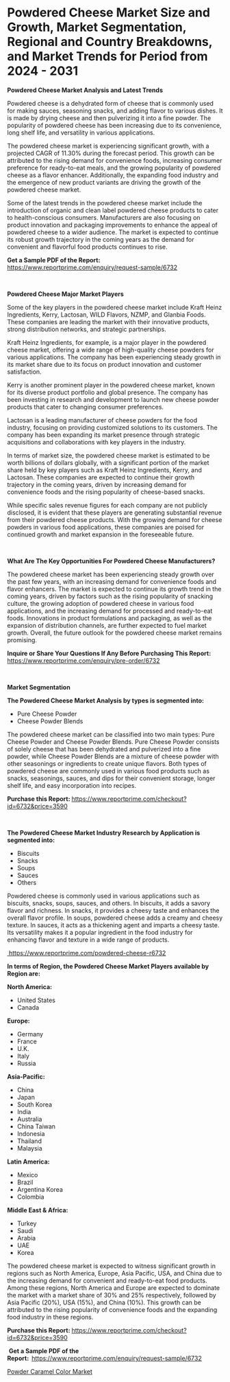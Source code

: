 <p><h1>Powdered Cheese Market Size and Growth, Market Segmentation, Regional and Country Breakdowns, and Market Trends for Period from 2024 -  2031</h1></p><p><strong>Powdered Cheese Market Analysis and Latest Trends</strong></p>
<p><p>Powdered cheese is a dehydrated form of cheese that is commonly used for making sauces, seasoning snacks, and adding flavor to various dishes. It is made by drying cheese and then pulverizing it into a fine powder. The popularity of powdered cheese has been increasing due to its convenience, long shelf life, and versatility in various applications.</p><p>The powdered cheese market is experiencing significant growth, with a projected CAGR of 11.30% during the forecast period. This growth can be attributed to the rising demand for convenience foods, increasing consumer preference for ready-to-eat meals, and the growing popularity of powdered cheese as a flavor enhancer. Additionally, the expanding food industry and the emergence of new product variants are driving the growth of the powdered cheese market.</p><p>Some of the latest trends in the powdered cheese market include the introduction of organic and clean label powdered cheese products to cater to health-conscious consumers. Manufacturers are also focusing on product innovation and packaging improvements to enhance the appeal of powdered cheese to a wider audience. The market is expected to continue its robust growth trajectory in the coming years as the demand for convenient and flavorful food products continues to rise.</p></p>
<p><strong>Get a Sample PDF of the Report:&nbsp;</strong> <a href="https://www.reportprime.com/enquiry/request-sample/6732">https://www.reportprime.com/enquiry/request-sample/6732</a></p>
<p>&nbsp;</p>
<p><strong>Powdered Cheese Major Market Players</strong></p>
<p><p>Some of the key players in the powdered cheese market include Kraft Heinz Ingredients, Kerry, Lactosan, WILD Flavors, NZMP, and Glanbia Foods. These companies are leading the market with their innovative products, strong distribution networks, and strategic partnerships.</p><p>Kraft Heinz Ingredients, for example, is a major player in the powdered cheese market, offering a wide range of high-quality cheese powders for various applications. The company has been experiencing steady growth in its market share due to its focus on product innovation and customer satisfaction.</p><p>Kerry is another prominent player in the powdered cheese market, known for its diverse product portfolio and global presence. The company has been investing in research and development to launch new cheese powder products that cater to changing consumer preferences.</p><p>Lactosan is a leading manufacturer of cheese powders for the food industry, focusing on providing customized solutions to its customers. The company has been expanding its market presence through strategic acquisitions and collaborations with key players in the industry.</p><p>In terms of market size, the powdered cheese market is estimated to be worth billions of dollars globally, with a significant portion of the market share held by key players such as Kraft Heinz Ingredients, Kerry, and Lactosan. These companies are expected to continue their growth trajectory in the coming years, driven by increasing demand for convenience foods and the rising popularity of cheese-based snacks.</p><p>While specific sales revenue figures for each company are not publicly disclosed, it is evident that these players are generating substantial revenue from their powdered cheese products. With the growing demand for cheese powders in various food applications, these companies are poised for continued growth and market expansion in the foreseeable future.</p></p>
<p>&nbsp;</p>
<p><strong>What Are The Key Opportunities For Powdered Cheese Manufacturers?</strong></p>
<p><p>The powdered cheese market has been experiencing steady growth over the past few years, with an increasing demand for convenience foods and flavor enhancers. The market is expected to continue its growth trend in the coming years, driven by factors such as the rising popularity of snacking culture, the growing adoption of powdered cheese in various food applications, and the increasing demand for processed and ready-to-eat foods. Innovations in product formulations and packaging, as well as the expansion of distribution channels, are further expected to fuel market growth. Overall, the future outlook for the powdered cheese market remains promising.</p></p>
<p><strong>Inquire or Share Your Questions If Any Before Purchasing This Report:</strong> <a href="https://www.reportprime.com/enquiry/pre-order/6732">https://www.reportprime.com/enquiry/pre-order/6732</a></p>
<p>&nbsp;</p>
<p><strong>Market Segmentation</strong></p>
<p><strong>The Powdered Cheese Market Analysis by types is segmented into:</strong></p>
<p><ul><li>Pure Cheese Powder</li><li>Cheese Powder Blends</li></ul></p>
<p><p>The powdered cheese market can be classified into two main types: Pure Cheese Powder and Cheese Powder Blends. Pure Cheese Powder consists of solely cheese that has been dehydrated and pulverized into a fine powder, while Cheese Powder Blends are a mixture of cheese powder with other seasonings or ingredients to create unique flavors. Both types of powdered cheese are commonly used in various food products such as snacks, seasonings, sauces, and dips for their convenient storage, longer shelf life, and easy incorporation into recipes.</p></p>
<p><strong>Purchase this Report:&nbsp;</strong><a href="https://www.reportprime.com/checkout?id=6732&price=3590">https://www.reportprime.com/checkout?id=6732&price=3590</a></p>
<p>&nbsp;</p>
<p><strong>The Powdered Cheese Market Industry Research by Application is segmented into:</strong></p>
<p><ul><li>Biscuits</li><li>Snacks</li><li>Soups</li><li>Sauces</li><li>Others</li></ul></p>
<p><p>Powdered cheese is commonly used in various applications such as biscuits, snacks, soups, sauces, and others. In biscuits, it adds a savory flavor and richness. In snacks, it provides a cheesy taste and enhances the overall flavor profile. In soups, powdered cheese adds a creamy and cheesy texture. In sauces, it acts as a thickening agent and imparts a cheesy taste. Its versatility makes it a popular ingredient in the food industry for enhancing flavor and texture in a wide range of products.</p></p>
<p><a href="https://www.reportprime.com/powdered-cheese-r6732">&nbsp;https://www.reportprime.com/powdered-cheese-r6732</a></p>
<p><strong>In terms of Region, the Powdered Cheese Market Players available by Region are:</strong></p>
<p>
    <p> <strong> North America: </strong>
        <ul>
            <li>United States</li>
            <li>Canada</li>
        </ul>
        </p> 
    <p> <strong> Europe: </strong>
        <ul>
            <li>Germany</li>
            <li>France</li>
            <li>U.K.</li>
            <li>Italy</li>
            <li>Russia</li>
        </ul>
        </p> 
    <p> <strong> Asia-Pacific: </strong>
        <ul>
            <li>China</li>
            <li>Japan</li>
            <li>South Korea</li>
            <li>India</li>
            <li>Australia</li>
            <li>China Taiwan</li>
            <li>Indonesia</li>
            <li>Thailand</li>
            <li>Malaysia</li>
        </ul>
        </p> 
    <p> <strong> Latin America: </strong>
        <ul>
            <li>Mexico</li>
            <li>Brazil</li>
            <li>Argentina Korea</li>
            <li>Colombia</li>
        </ul>
        </p> 
    <p> <strong> Middle East & Africa: </strong>
        <ul>
            <li>Turkey</li>
            <li>Saudi</li>
            <li>Arabia</li>
            <li>UAE</li>
            <li>Korea</li>
        </ul>
    </p>
    </p>
<p><p>The powdered cheese market is expected to witness significant growth in regions such as North America, Europe, Asia Pacific, USA, and China due to the increasing demand for convenient and ready-to-eat food products. Among these regions, North America and Europe are expected to dominate the market with a market share of 30% and 25% respectively, followed by Asia Pacific (20%), USA (15%), and China (10%). This growth can be attributed to the rising popularity of convenience foods and the expanding food industry in these regions.</p></p>
<p><strong>Purchase this Report: </strong><a href="https://www.reportprime.com/checkout?id=6732&price=3590">https://www.reportprime.com/checkout?id=6732&price=3590</a></p>
<p>&nbsp;<strong>Get a Sample PDF of the Report:&nbsp;&nbsp;</strong><a href="https://www.reportprime.com/enquiry/request-sample/6732">https://www.reportprime.com/enquiry/request-sample/6732</a></p>
<p><strong></strong></p>
<p><p><a href="https://github.com/ranaacryptoaddmin/Market-Research-Report-List-1/blob/main/powder-caramel-color-market.md">Powder Caramel Color Market</a></p></p>